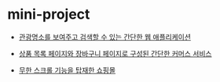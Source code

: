 # mini-project
- [관광명소를 보여주고 검색할 수 있는 간단한 웹 애플리케이션](https://github.com/Na-hyunwoo/attractions-web-front)

- [상품 목록 페이지와 장바구니 페이지로 구성된 간단한 커머스 서비스](https://github.com/Na-hyunwoo/simple-commerce-front)

- [무한 스크롤 기능을 탑재한 쇼핑몰](https://github.com/Na-hyunwoo/shopping-mall-front)
